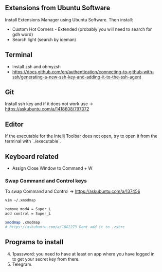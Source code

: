 ## Extensions from Ubuntu Software

Install Extensions Manager using Ubuntu Software. Then install:

- Custom Hot Corners - Extended (probably you will need to search for gdh word)
- Search light (search by iceman)

## Terminal

- Install zsh and ohmyzsh
- https://docs.github.com/en/authentication/connecting-to-github-with-ssh/generating-a-new-ssh-key-and-adding-it-to-the-ssh-agent

## Git

Install ssh key and if it does not work use -> https://askubuntu.com/a/1418608/797072

## Editor

If the executable for the Intelij Toolbar does not open, try to open it from the terminal with ´./executable´.

## Keyboard related

- Assign Close Window to Command + W

### Swap Command and Control keys

To swap Command and Control -> https://askubuntu.com/a/137456

~~~bash
vim ~/.xmodmap

remove mod4 = Super_L
add control = Super_L

xmodmap .xmodmap
# https://askubuntu.com/a/1082273 Dont add it to .zshrc
~~~

## Programs to install

4. 1password: you need to have at least on app where you have logged in to get your secret key from there.
5. Telegram.
